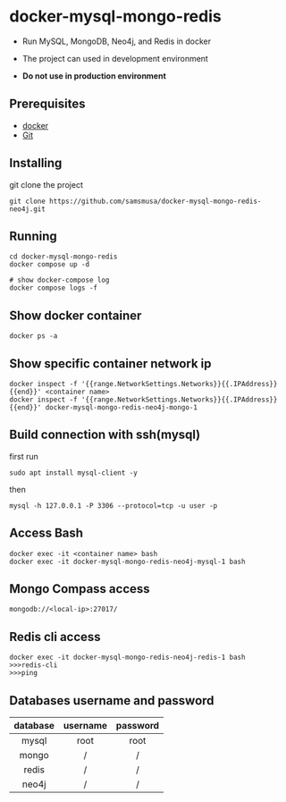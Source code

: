 # docker-mysql-mongo-redis

* Run MySQL, MongoDB, Neo4j, and Redis in docker

* The project can used in development environment

* **Do not use in production environment**

## Prerequisites

* [docker](https://docs.docker.com/install/)
* [Git](https://git-scm.com/)

## Installing

git clone the project

```shell
git clone https://github.com/samsmusa/docker-mysql-mongo-redis-neo4j.git
```

## Running

```shell
cd docker-mysql-mongo-redis
docker compose up -d

# show docker-compose log
docker compose logs -f
```

## Show docker container
```shell
docker ps -a
```
## Show specific container network ip
```shell
docker inspect -f '{{range.NetworkSettings.Networks}}{{.IPAddress}}{{end}}' <container name>
docker inspect -f '{{range.NetworkSettings.Networks}}{{.IPAddress}}{{end}}' docker-mysql-mongo-redis-neo4j-mongo-1
```

## Build connection with ssh(mysql)
first run
```shell
sudo apt install mysql-client -y
```
then
```shell
mysql -h 127.0.0.1 -P 3306 --protocol=tcp -u user -p
```

## Access Bash
```shell
docker exec -it <container name> bash
docker exec -it docker-mysql-mongo-redis-neo4j-mysql-1 bash
```
## Mongo Compass access
```shell
mongodb://<local-ip>:27017/
```

## Redis cli access
```shell
docker exec -it docker-mysql-mongo-redis-neo4j-redis-1 bash
>>>redis-cli
>>>ping
```

## Databases username and password

| database | username | password |
| :------: | :------: | :------: |
|  mysql   |   root   |   root   |
|  mongo   |    /     |    /     |
|  redis   |    /     |    /     |
|  neo4j   |    /     |    /     |

